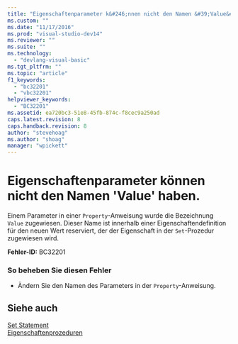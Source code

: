 ```yaml
---
title: "Eigenschaftenparameter k&#246;nnen nicht den Namen &#39;Value&#39; haben. | Microsoft Docs"
ms.custom: ""
ms.date: "11/17/2016"
ms.prod: "visual-studio-dev14"
ms.reviewer: ""
ms.suite: ""
ms.technology: 
  - "devlang-visual-basic"
ms.tgt_pltfrm: ""
ms.topic: "article"
f1_keywords: 
  - "bc32201"
  - "vbc32201"
helpviewer_keywords: 
  - "BC32201"
ms.assetid: ea720bc3-51e8-45fb-874c-f8cec9a250ad
caps.latest.revision: 8
caps.handback.revision: 8
author: "stevehoag"
ms.author: "shoag"
manager: "wpickett"
---
```

# Eigenschaftenparameter k&#246;nnen nicht den Namen &#39;Value&#39; haben.
Einem Parameter in einer `Property`\-Anweisung wurde die Bezeichnung `Value` zugewiesen. Dieser Name ist innerhalb einer Eigenschaftendefinition für den neuen Wert reserviert, der der Eigenschaft in der `Set`\-Prozedur zugewiesen wird.  
  
 **Fehler\-ID:** BC32201  
  
### So beheben Sie diesen Fehler  
  
-   Ändern Sie den Namen des Parameters in der `Property`\-Anweisung.  
  
## Siehe auch  
 [Set Statement](../../visual-basic/language-reference/statements/set-statement.md)   
 [Eigenschaftenprozeduren](../../visual-basic/programming-guide/language-features/procedures/property-procedures.md)